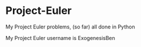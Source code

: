 # Project-Euler
My Project Euler problems, (so far) all done in Python

My Project Euler username is ExogenesisBen
